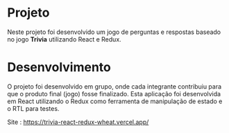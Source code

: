 # Projeto
Neste projeto foi desenvolvido um jogo de perguntas e respostas baseado no jogo <strong>Trivia</strong> utilizando React e Redux.

# Desenvolvimento
O projeto foi desenvolvido em grupo, onde cada integrante contribuiu para que o produto final (jogo) fosse finalizado.
Esta aplicação foi desenvolvida em React utilizando o Redux como ferramenta de manipulação de estado e o RTL para testes.

Site : https://trivia-react-redux-wheat.vercel.app/

